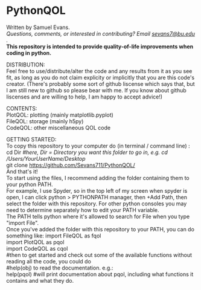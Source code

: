 # PythonQOL

Written by Samuel Evans.  
*Questions, comments, or interested in contributing? Email sevans7@bu.edu .*  
**This repository is intended to provide quality-of-life improvements when coding in python.**


DISTRIBUTION:  
Feel free to use/distribute/alter the code and any results from it as you see fit,
as long as you do not claim explicity or implicitly that you are this code's creator.
(There's probably some sort of github liscense which says that,
but I am still new to github so please bear with me.
If you know about github liscenses and are willing to help, I am happy to accept advice!)

CONTENTS:  
PlotQOL: plotting (mainly matplotlib.pyplot)  
FileQOL: storage  (mainly h5py)  
CodeQOL: other miscellaneous QOL code  

GETTING STARTED:  
To copy this repository to your computer do (in terminal / command line) :  
cd Dir *\#here, Dir = Directory you want this folder to go in, e.g. cd /Users/YourUserName/Desktop*   
git clone https://github.com/Sevans711/PythonQOL/  
And that's it!  
To start using the files, I recommend adding the folder containing them to your python PATH.  
For example, I use Spyder, so in the top left of my screen when spyder is open,
I can click python > PYTHONPATH manager, then +Add Path, then select the folder with this repository.
For other python consoles you may need to determine separately how to edit your PATH variable.  
The PATH tells python where it's allowed to search for File when you type "import File".  
Once you've added the folder with this repository to your PATH, you can do something like:
import FileQOL as fqol  
import PlotQOL as pqol  
import CodeQOL as cqol  
#then to get started and check out some of the available functions without reading all the code, you could do  
#help(obj) to read the documentation. e.g.:  
help(pqol) #will print documentation about pqol, including what functions it contains and what they do.





